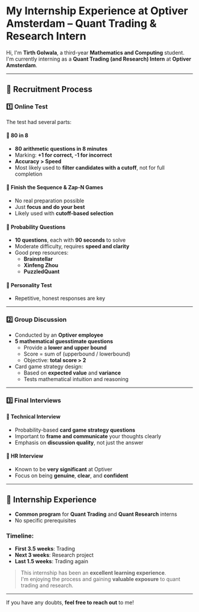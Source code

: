 # My Internship Experience at Optiver Amsterdam – Quant Trading & Research Intern

Hi, I'm **Tirth Golwala**, a third-year **Mathematics and Computing** student. I'm currently interning as a **Quant Trading (and Research) Intern** at **Optiver Amsterdam**.

---

## 📝 Recruitment Process

### 1️⃣ Online Test

The test had several parts:

#### 🔢 80 in 8
- **80 arithmetic questions in 8 minutes**
- Marking: **+1 for correct, -1 for incorrect**
- **Accuracy > Speed**  
- Most likely used to **filter candidates with a cutoff**, not for full completion

#### 🔄 Finish the Sequence & Zap-N Games
- No real preparation possible
- Just **focus and do your best**
- Likely used with **cutoff-based selection**

#### 🎲 Probability Questions
- **10 questions**, each with **90 seconds** to solve
- Moderate difficulty, requires **speed and clarity**
- Good prep resources:
  - **Brainstellar**
  - **Xinfeng Zhou**
  - **PuzzledQuant**

#### 🧠 Personality Test
- Repetitive, honest responses are key

---

### 2️⃣ Group Discussion

- Conducted by an **Optiver employee**
- **5 mathematical guesstimate questions**
  - Provide a **lower and upper bound**
  - Score = sum of (upperbound / lowerbound)
  - Objective: **total score > 2**
- Card game strategy design:
  - Based on **expected value** and **variance**
  - Tests mathematical intuition and reasoning

---

### 3️⃣ Final Interviews

#### 🔸 Technical Interview
- Probability-based **card game strategy questions**
- Important to **frame and communicate** your thoughts clearly
- Emphasis on **discussion quality**, not just the answer

#### 🔸 HR Interview
- Known to be **very significant** at Optiver
- Focus on being **genuine**, **clear**, and **confident**

---

## 🚀 Internship Experience

- **Common program** for **Quant Trading** and **Quant Research** interns
- No specific prerequisites

### Timeline:
- **First 3.5 weeks**: Trading
- **Next 3 weeks**: Research project
- **Last 1.5 weeks**: Trading again

> This internship has been an **excellent learning experience**.  
> I'm enjoying the process and gaining **valuable exposure** to quant trading and research.

---

If you have any doubts, **feel free to reach out** to me!
